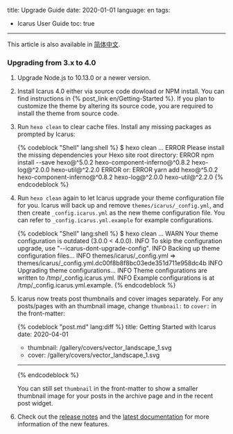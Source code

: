 title: Upgrade Guide
date: 2020-01-01
language: en
tags:
- Icarus User Guide
toc: true
---

<article class="message message-immersive is-primary">
<div class="message-body">
<i class="fas fa-globe-asia mr-2"></i>This article is also available in 
<a href="{% post_path zh-CN/Upgrade-Guide %}">简体中文</a>.
</div>
</article>

<!-- more -->

### Upgrading from 3.x to 4.0

1. Upgrade Node.js to 10.13.0 or a newer version.

2. Install Icarus 4.0 either via source code dowload or NPM install.
   You can find instructions in {% post_link en/Getting-Started %}.
   If you plan to customize the theme by altering its source code, you are required to install
   the theme from source code.

3. Run `hexo clean` to clear cache files.
   Install any missing packages as prompted by Icarus:

   {% codeblock "Shell" lang:shell %}
   $ hexo clean
   ...
   ERROR Please install the missing dependencies your Hexo site root directory:
   ERROR npm install --save hexo@^5.0.2 hexo-component-inferno@^0.8.2 hexo-log@^2.0.0 hexo-util@^2.2.0
   ERROR or:
   ERROR yarn add hexo@^5.0.2 hexo-component-inferno@^0.8.2 hexo-log@^2.0.0 hexo-util@^2.2.0
   {% endcodeblock %}

4. Run `hexo clean` again to let Icarus upgrade your theme configuration file for you.
   Icarus will back up and remove `themes/icarus/_config.yml`, and then create `_config.icarus.yml` as 
   the new theme configuration file.
   You can refer to `_config.icarus.yml.example` for example configurations.

   {% codeblock "Shell" lang:shell %}
   $ hexo clean
   ...
   WARN  Your theme configuration is outdated (3.0.0 < 4.0.0).
   INFO  To skip the configuration upgrade, use "--icarus-dont-upgrade-config".
   INFO  Backing up theme configuration files...
   INFO  themes/icarus/_config.yml => themes/icarus/_config.yml.dc00f8b8f8bc03ede351d711e958dc4b
   INFO  Upgrading theme configurations...
   INFO  Theme configurations are written to /tmp/_config.icarus.yml.
   INFO  Example configurations is at /tmp/_config.icarus.yml.example.
   {% endcodeblock %}

5. Icarus now treats post thumbnails and cover images separately.
   For any posts/pages with an thumbnail image, change `thumbnail:` to `cover:` in the front-matter:

   {% codeblock "post.md" lang:diff %}
     title: Getting Started with Icarus
     date: 2020-04-01
   - thumbnail: /gallery/covers/vector_landscape_1.svg
   + cover: /gallery/covers/vector_landscape_1.svg
   ---
   {% endcodeblock %}

   You can still set `thumbnail` in the front-matter to show a smaller thumbnail image for your posts 
   in the archive page and in the recent post widget.

6. Check out the [release notes](https://github.com/ppoffice/hexo-theme-icarus/releases) and the
   [latest documentation](https://ppoffice.github.io/hexo-theme-icarus/categories/) for more information 
   of the new features.

